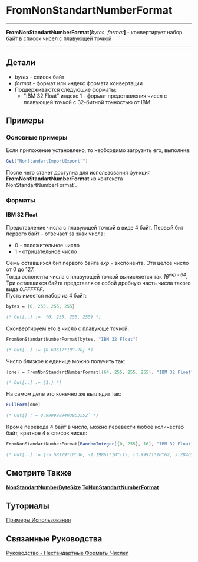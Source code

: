 # FromNonStandartNumberFormat

---

**FromNonStandartNumberFormat[**_bytes_, _format_**]** - конвертирует набор байт в список чисел с плавующей точкой

---

## Детали

- _bytes_ - список байт
- _format_ - формат или индекс формата конвертации
- Поддерживаются следующие форматы:
  - "IBM 32 Float" индекс 1 - формат представления чисел с плавующей точкой с 32-битной точностью от IBM

## Примеры

### Основные примеры

Если приложение установлено, то необходимо загрузить его, выполнив:

```mathematica
Get["NonStandartImportExport`"]
```

После чего станет доступна для использования функция **FromNonStandartNumberFormat** из контекста NonStandartNumberFormat\`.

### Форматы

#### IBM 32 Float

Представление числа с плавующей точкой в виде 4 байт.
Первый бит первого байт - отвечает за знак числа:

- 0 - положительное число
- 1 - отрицательное число  

Семь оставшихся бит первого байта _exp_ - экспонента.
Эти целое число  от 0 до 127.  
Тогда эспонента числа с плавующей точкой вычисляется так  _16<sup>exp - 64</sup>_.  
Три оставшихся байта представляют собой дробную часть числа такого вида _0.FFFFFF_.  
Пусть имеется набор из 4 байт:  

```mathematica
bytes = {0, 255, 255, 255}

(* Out[..] :=  {0, 255, 255, 255} *)
```

Сконвертируем его в число с плавующе точкой:  

```mathematica
FromNonStandartNumberFormat[bytes, "IBM 32 Float"]

(* Out[..] := {8.63617*10^-78} *)
```

Число близкое к единице можно получить так:  

```mathematica
{one} = FromNonStandartNumberFormat[{64, 255, 255, 255}, "IBM 32 Float"]

(* Out[..] := {1.} *)
```

На самом деле это конечно же выглядит так:  

```mathematica
FullForm[one]

(* Out[] : = 0.9999999403953552` *)
```

Кроме перевода 4 байт в число, можно перевести любое количество байт, кратное 4 в список чисел:  

```mathematica
FromNonStandartNumberFormat[RandomInteger[{0, 255}, 16], "IBM 32 Float"]

(* Out[..] := {-5.68179*10^30, -1.19861*10^-15, -3.99971*10^62, 3.28465*10^-67} *)
```

## Смотрите Также

**[NonStandartNumberByteSize](./NonStandartNumberByteSize.md)** **[ToNonStandartNumberFormat](./ToNonStandartNumberFormat.md)**

## Туториалы

[Примеры Использования](../../Tutorials/ExampleOfUse.md)

## Связанные Руководства

[Руководство - Нестандартные Форматы Числел](../../Guides/Guide.md)
